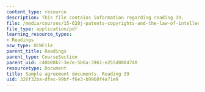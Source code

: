 ```yaml
---
content_type: resource
description: This file contains information regarding reading 39.
file: /media/courses/15-628j-patents-copyrights-and-the-law-of-intellectual-property-spring-2013/326f32badfac99bff6e3b9968f4a71e9_MIT15_628JS13_read40.pdf
file_type: application/pdf
learning_resource_types:
- Readings
ocw_type: OCWFile
parent_title: Readings
parent_type: CourseSection
parent_uid: c40b08b7-3e7e-5b6a-3961-e255d8084748
resourcetype: Document
title: Sample agreement documents, Reading 39
uid: 326f32ba-dfac-99bf-f6e3-b9968f4a71e9
---
```

